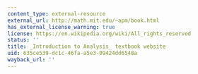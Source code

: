 ```yaml
---
content_type: external-resource
external_url: http://math.mit.edu/~apm/book.html
has_external_license_warning: true
license: https://en.wikipedia.org/wiki/All_rights_reserved
status: ''
title: _Introduction to Analysis_ textbook website
uid: 635ce539-dc1c-46fa-a5e3-09424dd6548a
wayback_url: ''
---
```

